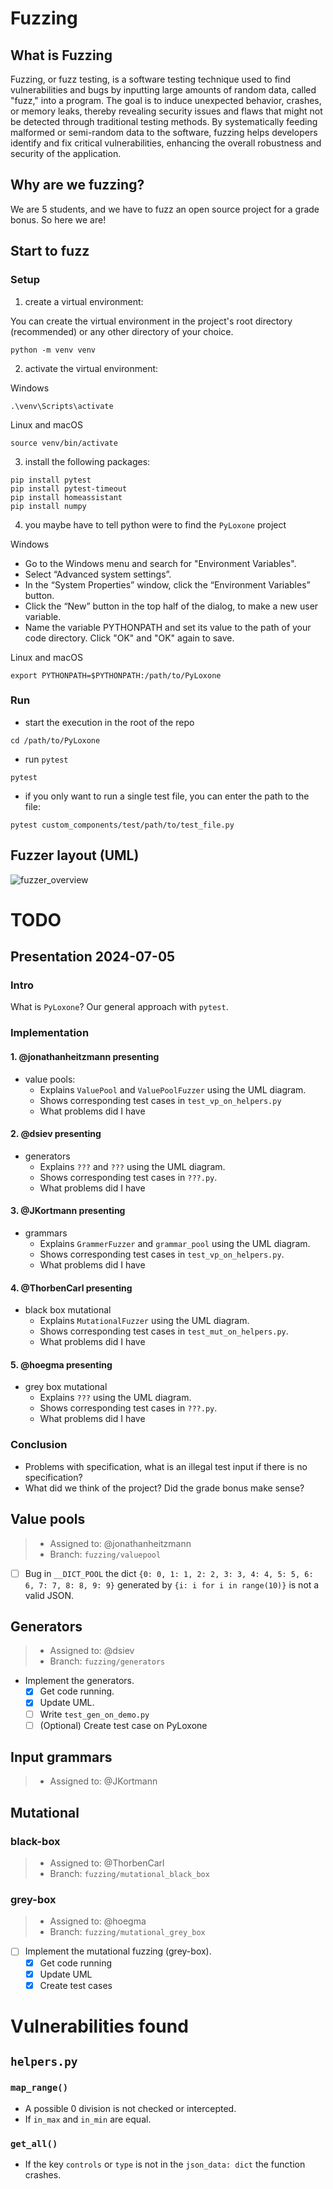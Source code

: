 # Fuzzing
## What is Fuzzing
Fuzzing, or fuzz testing, is a software testing technique used to find vulnerabilities and bugs by inputting large amounts of random data, called "fuzz," into a program. 
The goal is to induce unexpected behavior, crashes, or memory leaks, thereby revealing security issues and flaws that might not be detected through traditional testing methods. 
By systematically feeding malformed or semi-random data to the software, fuzzing helps developers identify and fix critical vulnerabilities, enhancing the overall robustness and security of the application.

## Why are we fuzzing?
We are 5 students, and we have to fuzz an open source project for a grade bonus. 
So here we are!

## Start to fuzz
### Setup
1. create a virtual environment:

You can create the virtual environment in the project's root directory (recommended) or any other directory of your choice.
```shell
python -m venv venv
```
2. activate the virtual environment:

Windows
```shell
.\venv\Scripts\activate
```

Linux and macOS
```shell
source venv/bin/activate
```

3.  install the following packages:
```shell
pip install pytest
pip install pytest-timeout
pip install homeassistant
pip install numpy
```
4. you maybe have to tell python were to find the `PyLoxone` project 

Windows
- Go to the Windows menu and search for "Environment Variables".
- Select “Advanced system settings”.
- In the “System Properties” window, click the “Environment Variables” button.
- Click the “New” button in the top half of the dialog, to make a new user variable.
- Name the variable PYTHONPATH and set its value to the path of your code directory. Click "OK" and "OK" again to save.

Linux and macOS
```shell
export PYTHONPATH=$PYTHONPATH:/path/to/PyLoxone
```
### Run
- start the execution in the root of the repo
```shell
cd /path/to/PyLoxone
```
- run `pytest`
```shell
pytest
```
- if you only want to run a single test file, you can enter the path to the file:
```shell
pytest custom_components/test/path/to/test_file.py
```

## Fuzzer layout (UML)
![fuzzer_overview](fuzzer_overview.svg)

# TODO
## Presentation 2024-07-05
### Intro
What is `PyLoxone`?
Our general approach with `pytest`.

### Implementation
#### 1. @jonathanheitzmann presenting
  - value pools: 
    - Explains `ValuePool` and `ValuePoolFuzzer` using the UML diagram.
    - Shows corresponding test cases in `test_vp_on_helpers.py`
    - What problems did I have
#### 2. @dsiev presenting
  - generators 
    - Explains `???` and `???` using the UML diagram.
    - Shows corresponding test cases in `???.py`.
    - What problems did I have
#### 3. @JKortmann presenting
  - grammars 
    - Explains `GrammerFuzzer` and `grammar_pool` using the UML diagram.
    - Shows corresponding test cases in `test_vp_on_helpers.py`.
    - What problems did I have
#### 4. @ThorbenCarl presenting
  - black box mutational 
    - Explains `MutationalFuzzer` using the UML diagram.
    - Shows corresponding test cases in `test_mut_on_helpers.py`.
    - What problems did I have
#### 5. @hoegma presenting
  - grey box mutational 
    - Explains `???` using the UML diagram.
    - Shows corresponding test cases in `???.py`.
    - What problems did I have

### Conclusion 
- Problems with specification, what is an illegal test input if there is no specification?
- What did we think of the project? Did the grade bonus make sense?


## Value pools 
> - Assigned to: @jonathanheitzmann
> - Branch: `fuzzing/valuepool`
  - [ ] Bug in `__DICT_POOL` the dict `{0: 0, 1: 1, 2: 2, 3: 3, 4: 4, 5: 5, 6: 6, 7: 7, 8: 8, 9: 9}` generated by `{i: i for i in range(10)}` is not a valid JSON.

## Generators
> - Assigned to: @dsiev
> - Branch: `fuzzing/generators`
- Implement the generators.
  - [x] Get code running.
  - [x] Update UML.
  - [ ] Write `test_gen_on_demo.py`
  - [ ] (Optional) Create test case on PyLoxone

## Input grammars
> - Assigned to: @JKortmann

## Mutational 
### black-box
> - Assigned to: @ThorbenCarl
> - Branch: `fuzzing/mutational_black_box`

### grey-box
> - Assigned to: @hoegma
> - Branch: `fuzzing/mutational_grey_box`
- [ ] Implement the mutational fuzzing (grey-box).
  - [x] Get code running
  - [x] Update UML
  - [x] Create test cases

# Vulnerabilities found
## `helpers.py`
### `map_range()`
- A possible 0 division is not checked or intercepted.
- If `in_max` and `in_min` are equal.

### `get_all()`
- If the key `controls` or `type` is not in the `json_data: dict` the function crashes.